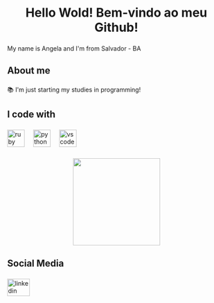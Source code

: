 <h1 align="center">Hello Wold! Bem-vindo ao meu Github!</h1>

###

<p align="left">My name is Angela and I'm from Salvador - BA</p>

###

<h2 align="left">About me</h2>

###

<p align="left">📚 I'm just starting my studies in programming!</p>

###

<h2 align="left">I code with</h2>

###

<div align="left">
  <img src="https://cdn.jsdelivr.net/gh/devicons/devicon/icons/ruby/ruby-original.svg" height="40" alt="ruby logo"  />
  <img width="12" />
  <img src="https://cdn.jsdelivr.net/gh/devicons/devicon/icons/python/python-original.svg" height="40" alt="python logo"  />
  <img width="12" />
  <img src="https://cdn.jsdelivr.net/gh/devicons/devicon/icons/vscode/vscode-original.svg" height="40" alt="vscode logo"  />
</div>

###

<div align="center">
  <img height="201" src="https://i.pinimg.com/564x/29/f8/e0/29f8e0398171290d487617bf043e89bd.jpg"  />
</div>

###

<h2 align="left">Social Media</h2>

###

<div align="left">
  <a href="https://www.linkedin.com/in/angela-ataide-656488220/" target="_blank">
    <img src="https://raw.githubusercontent.com/maurodesouza/profile-readme-generator/master/src/assets/icons/social/linkedin/default.svg" width="52" height="40" alt="linkedin logo"  />
  </a>
</div>

###
